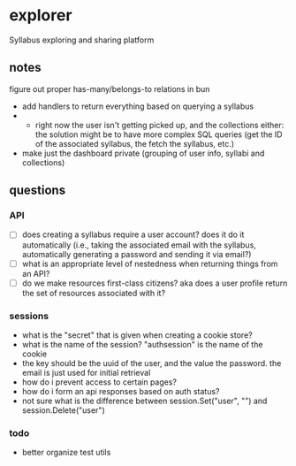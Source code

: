 # explorer

Syllabus exploring and sharing platform

## notes

figure out proper has-many/belongs-to relations in bun

- add handlers to return everything based on querying a syllabus
- - right now the user isn't getting picked up, and the collections either: the solution might be to have more complex SQL queries (get the ID of the associated syllabus, the fetch the syllabus, etc.)
- make just the dashboard private (grouping of user info, syllabi and collections)

## questions

### API
- [ ] does creating a syllabus require a user account? does it do it automatically (i.e., taking the associated email with the syllabus, automatically generating a password and sending it via email?)
- [ ] what is an appropriate level of nestedness when returning things from an API?
- [ ] do we make resources first-class citizens? aka does a user profile return the set of resources associated with it?

### sessions

- what is the "secret" that is given when creating a cookie store?
- what is the name of the session? "authsession" is the name of the cookie
- the key should be the uuid of the user, and the value the password. the email is just used for initial retrieval
- how do i prevent access to certain pages?
- how do i form an api responses based on auth status?
- not sure what is the difference between 	session.Set("user", "") and session.Delete("user")

### todo

- better organize test utils